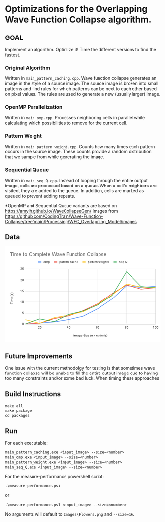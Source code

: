 # Optimizations for the Overlapping Wave Function Collapse algorithm.

## GOAL
Implement an algorithm. Optimize it! Time the different versions to find the fastest.

### Original Algorithm
Written in ```main_pattern_caching.cpp```.
Wave function collapse generates an image in the style of a source image. The source image is broken into small patterns and find rules for which patterns can be next to each other based on pixel values. The rules are used to generate a new (usually larger) image.

### OpenMP Parallelization
Written in ```main_omp.cpp```.
Processes neighboring cells in parallel while calculating which possibilities to remove for the current cell.

### Pattern Weight
Written in ```main_pattern_weight.cpp```.
Counts how many times each pattern occurs in the source image. These counts provide a random distribution that we sample from while generating the image.

### Sequential Queue
Written in ```main_seq_Q.cpp```.
Instead of looping through the entire output image, cells are processed based on a queue. When a cell's neighbors are visited, they are added to the queue. In addition, cells are marked as queued to prevent adding repeats.

*OpenMP and Sequential Queue variants are based on https://amylh.github.io/WaveCollapseGen/
Images from https://github.com/CodingTrain/Wave-Function-Collapse/tree/main/Processing/WFC_Overlapping_Model/images

## Data
![](charts/Time_to_Complete_Wave_Function_Collapse.png)

## Future Improvements
One issue with the current methodolgy for testing is that sometimes wave function collapse will be unable to fill the entire output image due to having too many constraints and/or some bad luck. When timing these approaches

## Build Instructions
```
make all
make package
cd packages
```

## Run
For each executable:
```
main_pattern_caching.exe <input_image> --size=<number>
main_omp.exe <input_image> --size=<number>
main_pattern_weight.exe <input_image> --size=<number>
main_seq_Q.exe <input_image> --size=<number>
```

For the measure-performance powershell script:
```
.\measure-performance.ps1
```
or
```
.\measure-performance.ps1 <input_image> --size=<number>
```
No arguments will default to ```Images\Flowers.png``` and ```--size=16```.

